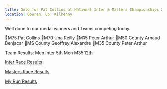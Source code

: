 ```yaml
---
title: Gold for Pat Collins at National Inter & Masters Championships 2023
location: Gowran, Co. Kilkenny
---
```


Well done to our medal winners and Teams competing today.

🥇M75 Pat Collins
🥉M70 Una Reilly
🥉M35 Peter Arthur
🥇M50 County Arnaud Benjacar
🥈MS County Geoffrey Alexandre
🥈M35 County Peter Arthur

Team Results:
Men Inter 5th 
Men M35 12th

<a href="/races/2023-02-12-national-inter-xc/" target="_blank" rel="noopener noreferrer">Inter Race Results</a>

<a href="/races/2023-02-12-national-masters-xc/" target="_blank" rel="noopener noreferrer">Masters Race Results</a>

<a href="https://www.myrunresults.com/events/123ie_national_inter__masters_xc_championships/4774/results" target="_blank" rel="noopener noreferrer">My Run Results</a>
